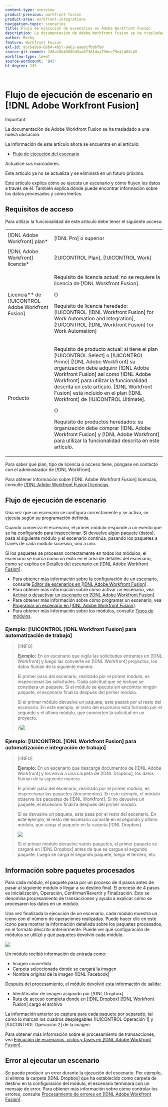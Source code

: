 ```yaml
---
content-type: overview
product-previous: workfront-fusion
product-area: workfront-integrations
navigation-topic: scenarios
title: Flujo de ejecución de escenarios en Adobe Workfront Fusion
description: La documentación de Adobe Workfront Fusion se ha trasladado a una nueva ubicación. Este artículo ha quedado obsoleto, pero contiene un vínculo al nuevo artículo que cubre esta funcionalidad.
author: Becky
feature: Workfront Fusion
exl-id: 95c6e969-66b4-4b57-9e62-aae0cfb9bf98
source-git-commit: 2d6af8b4988bd9aab7381daa79dec79e41408c45
workflow-type: tm+mt
source-wordcount: '843'
ht-degree: 14%

---
```


# Flujo de ejecución de escenario en [!DNL Adobe Workfront Fusion]

>[!IMPORTANT]
>
>La documentación de Adobe Workfront Fusion se ha trasladado a una nueva ubicación.
>
>La información de este artículo ahora se encuentra en el artículo:
>
>* [Flujo de ejecución del escenario](https://experienceleague.adobe.com/docs/workfront-fusion/using/references/scenarios/scenario-execution-flow.html)
>
>Actualice sus marcadores.
>
>Este artículo ya no se actualiza y se eliminará en un futuro próximo.

Este artículo explica cómo se ejecuta un escenario y cómo fluyen los datos a través de él. También explica dónde puede encontrar información sobre los datos procesados y cómo leerlos.

## Requisitos de acceso

Para utilizar la funcionalidad de este artículo debe tener el siguiente acceso:

<table style="table-layout:auto"> 
 <col> 
 <col> 
 <tbody> 
  <tr> 
    <td role="rowheader">[!DNL Adobe Workfront] plan*</td> 
   <td> <p>[!DNL Pro] o superior</p> </td> 
  </tr> 
  <tr data-mc-conditions=""> 
   <td role="rowheader">[!DNL Adobe Workfront] licencia*</td> 
   <td> <p>[!UICONTROL Plan], [!UICONTROL Work]</p> </td> 
  </tr> 
  <tr> 
   <td role="rowheader">Licencia** de [!UICONTROL Adobe Workfront Fusion]</td> 
   <td>
   <p>Requisito de licencia actual: no se requiere la licencia de [!DNL Workfront Fusion].</p>
   <p>O</p>
   <p>Requisito de licencia heredado: [!UICONTROL [!DNL Workfront Fusion] for Work Automation and Integration], [!UICONTROL [!DNL Workfront Fusion] for Work Automation]</p>
   </td> 
  </tr> 
  <tr> 
   <td role="rowheader">Producto</td> 
   <td>
   <p>Requisito de producto actual: si tiene el plan [!UICONTROL Select] o [!UICONTROL Prime] [!DNL Adobe Workfront] su organización debe adquirir [!DNL Adobe Workfront Fusion] así como [!DNL Adobe Workfront] para utilizar la funcionalidad descrita en este artículo. [!DNL Workfront Fusion] está incluido en el plan [!DNL Workfront] de [!UICONTROL Ultimate].</p>
   <p>O</p>
   <p>Requisito de productos heredados: su organización debe comprar [!DNL Adobe Workfront Fusion] y [!DNL Adobe Workfront] para utilizar la funcionalidad descrita en este artículo.</p>
   </td> 
  </tr> 
 </tbody> 
</table>

Para saber qué plan, tipo de licencia o acceso tiene, póngase en contacto con el administrador de [!DNL Workfront].

Para obtener información sobre [!DNL Adobe Workfront Fusion] licencias, consulte [[!DNL Adobe Workfront Fusion] licencias](../../workfront-fusion/get-started/license-automation-vs-integration.md).

## Flujo de ejecución de escenario

Una vez que un escenario se configura correctamente y se activa, se ejecuta según su programación definida.

Cuando comienza el escenario, el primer módulo responde a un evento que se ha configurado para inspeccionar. Si devuelve algún paquete (datos), pasa al siguiente módulo y el escenario continúa, pasando los paquetes a través de cada módulo sucesivo, uno a uno.

Si los paquetes se procesan correctamente en todos los módulos, el escenario se marca como un éxito en el área de detalles del escenario, como se explica en [Detalles del escenario en [!DNL Adobe Workfront Fusion]](../../workfront-fusion/scenarios/scenario-detail.md).

* Para obtener más información sobre la configuración de un escenario, consulte [Editor de escenarios en [!DNL Adobe Workfront Fusion]](../../workfront-fusion/scenarios/scenario-editor.md).
* Para obtener más información sobre cómo activar un escenario, vea [Activar o desactivar un escenario en [!DNL Adobe Workfront Fusion]](../../workfront-fusion/scenarios/activate-or-inactivate-scenario.md).
* Para obtener más información sobre cómo programar un escenario, vea [Programar un escenario en [!DNL Adobe Workfront Fusion]](../../workfront-fusion/scenarios/schedule-a-scenario.md).
* Para obtener más información sobre los módulos, consulte [Tipos de módulos](../../workfront-fusion/modules/module-types.md).

### Ejemplo: [!UICONTROL [!DNL Workfront Fusion] para automatización de trabajo]

>[!INFO]
>
>**Ejemplo:** En un escenario que vigila las solicitudes entrantes en [!DNL Workfront] y luego las convierte en [!DNL Workfront] proyectos, los datos fluirían de la siguiente manera.
>
>El primer paso del escenario, realizado por el primer módulo, es inspeccionar las solicitudes. Cada solicitud que se incluye se considera un paquete. Si el módulo se ejecuta sin encontrar ningún paquete, el escenario finaliza después del primer módulo.
>
>Si el primer módulo devuelve un paquete, este pasará por el resto del escenario. En este ejemplo, el resto del escenario está formado por el segundo y el último módulo, que convierten la solicitud en un proyecto.
>
>?![](assets/example-execution-flow-wf-only-350x157.png)

### Ejemplo: [!UICONTROL [!DNL Workfront Fusion] para automatización e integración de trabajo]

>[!INFO]
>
>**Ejemplo:** En un escenario que descarga documentos de [!DNL Adobe Workfront] y los envía a una carpeta de [!DNL Dropbox], los datos fluirían de la siguiente manera.
>
>El primer paso del escenario, realizado por el primer módulo, es inspeccionar los paquetes (documentos). En este ejemplo, el módulo observa los paquetes de [!DNL Workfront]. Si no devuelve un paquete, el escenario finaliza después del primer módulo.
>
>Si se devuelve un paquete, este pasa por el resto del escenario. En este ejemplo, el resto del escenario consiste en el segundo y último módulo, que carga el paquete en la carpeta [!DNL Dropbox].
>
>![](assets/example-wf-dropbox-scen-execution-flow-350x202.png)
>
>Si el primer módulo devuelve varios paquetes, el primer paquete se cargará en [!DNL Dropbox] antes de que se cargue el segundo paquete. Luego se carga el segundo paquete, luego el tercero, etc.

## Información sobre paquetes procesados

Para cada módulo, el paquete pasa por un proceso de 4 pasos antes de pasar al siguiente módulo o llegar a su destino final. El proceso de 4 pasos es Inicialización, Operación, Confirmar/Revertir y Finalización. Esto se denomina procesamiento de transacciones y ayuda a explicar cómo se procesaron los datos en un módulo.

Una vez finalizada la ejecución de un escenario, cada módulo muestra un icono con el número de operaciones realizadas. Puede hacer clic en este icono para mostrar la información detallada sobre los paquetes procesados, en el formato descrito anteriormente. Puede ver qué configuración de módulos se utilizó y qué paquetes devolvió cada módulo.

![](assets/info-processed-bundles-350x396.png)

Un módulo recibió información de entrada como:

* Imagen convertida
* Carpeta seleccionada donde se cargará la imagen
* Nombre original de la imagen [!DNL Facebook]

Después del procesamiento, el módulo devolvió esta información de salida:

* Identificador de imagen asignado por [!DNL Dropbox]
* Ruta de acceso completa donde en [!DNL Dropbox] [!DNL Workfront Fusion] cargó el archivo

La información anterior se captura para cada paquete por separado, tal como lo marcan los cuadros desplegables [!UICONTROL Operación 1] y [!UICONTROL Operación 2] de la imagen.

Para obtener más información sobre el procesamiento de transacciones, vea [Ejecución de escenarios, ciclos y fases en [!DNL Adobe Workfront Fusion]](../../workfront-fusion/scenarios/scenario-execution-cycles-phases.md).

## Error al ejecutar un escenario

Se puede producir un error durante la ejecución del escenario. Por ejemplo, si elimina la carpeta [!DNL Dropbox] que ha establecido como carpeta de destino en la configuración del módulo, el escenario terminará con un mensaje de error. Para obtener más información sobre cómo controlar los errores, consulte [Procesamiento de errores en [!DNL Adobe Workfront Fusion]](../../workfront-fusion/errors/error-processing.md).
